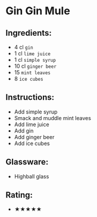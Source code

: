 # Gin Gin Mule

## Ingredients:
- 4 cl `gin`
- 1 cl `lime juice`
- 1 cl `simple syrup`
- 10 cl `ginger beer`
- 15 `mint leaves`
- 8 `ice cubes`

## Instructions:
- Add simple syrup
- Smack and muddle mint leaves
- Add lime juice
- Add gin
- Add ginger beer
- Add ice cubes

## Glassware:
- Highball glass

## Rating:
- ★★★★★